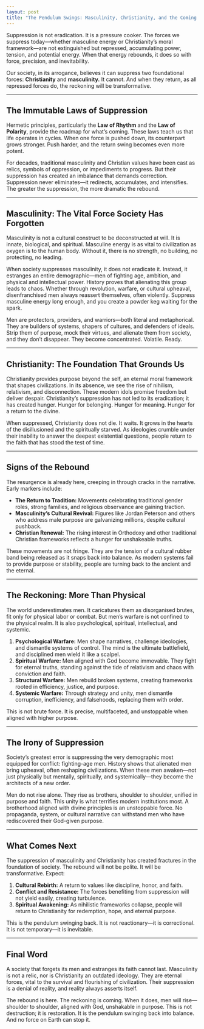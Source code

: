 ```yaml
---
layout: post
title: "The Pendulum Swings: Masculinity, Christianity, and the Coming Reckoning"
---
```


Suppression is not eradication. It is a pressure cooker. The forces we suppress today—whether masculine energy or Christianity’s moral framework—are not extinguished but repressed, accumulating power, tension, and potential energy. When that energy rebounds, it does so with force, precision, and inevitability.

Our society, in its arrogance, believes it can suppress two foundational forces: **Christianity** and **masculinity.** It cannot. And when they return, as all repressed forces do, the reckoning will be transformative.

---

## The Immutable Laws of Suppression

Hermetic principles, particularly the **Law of Rhythm** and the **Law of Polarity**, provide the roadmap for what’s coming. These laws teach us that life operates in cycles. When one force is pushed down, its counterpart grows stronger. Push harder, and the return swing becomes even more potent.

For decades, traditional masculinity and Christian values have been cast as relics, symbols of oppression, or impediments to progress. But their suppression has created an imbalance that demands correction. Suppression never eliminates—it redirects, accumulates, and intensifies. The greater the suppression, the more dramatic the rebound.

---

## Masculinity: The Vital Force Society Has Forgotten

Masculinity is not a cultural construct to be deconstructed at will. It is innate, biological, and spiritual. Masculine energy is as vital to civilization as oxygen is to the human body. Without it, there is no strength, no building, no protecting, no leading.

When society suppresses masculinity, it does not eradicate it. Instead, it estranges an entire demographic—men of fighting age, ambition, and physical and intellectual power. History proves that alienating this group leads to chaos. Whether through revolution, warfare, or cultural upheaval, disenfranchised men always reassert themselves, often violently. Suppress masculine energy long enough, and you create a powder keg waiting for the spark.

Men are protectors, providers, and warriors—both literal and metaphorical. They are builders of systems, shapers of cultures, and defenders of ideals. Strip them of purpose, mock their virtues, and alienate them from society, and they don’t disappear. They become concentrated. Volatile. Ready.

---

## Christianity: The Foundation That Grounds Us

Christianity provides purpose beyond the self, an eternal moral framework that shapes civilizations. In its absence, we see the rise of nihilism, relativism, and disconnection. These modern idols promise freedom but deliver despair. Christianity’s suppression has not led to its eradication; it has created hunger. Hunger for belonging. Hunger for meaning. Hunger for a return to the divine.

When suppressed, Christianity does not die. It waits. It grows in the hearts of the disillusioned and the spiritually starved. As ideologies crumble under their inability to answer the deepest existential questions, people return to the faith that has stood the test of time.

---

## Signs of the Rebound

The resurgence is already here, creeping in through cracks in the narrative. Early markers include:

- **The Return to Tradition:** Movements celebrating traditional gender roles, strong families, and religious observance are gaining traction.
- **Masculinity’s Cultural Revival:** Figures like Jordan Peterson and others who address male purpose are galvanizing millions, despite cultural pushback.
- **Christian Renewal:** The rising interest in Orthodoxy and other traditional Christian frameworks reflects a hunger for unshakeable truths.

These movements are not fringe. They are the tension of a cultural rubber band being released as it snaps back into balance. As modern systems fail to provide purpose or stability, people are turning back to the ancient and the eternal.

---

## The Reckoning: More Than Physical

The world underestimates men. It caricatures them as disorganised brutes, fit only for physical labor or combat. But men’s warfare is not confined to the physical realm. It is also psychological, spiritual, intellectual, and systemic.

1. **Psychological Warfare:** Men shape narratives, challenge ideologies, and dismantle systems of control. The mind is the ultimate battlefield, and disciplined men wield it like a scalpel.
2. **Spiritual Warfare:** Men aligned with God become immovable. They fight for eternal truths, standing against the tide of relativism and chaos with conviction and faith.
3. **Structural Warfare:** Men rebuild broken systems, creating frameworks rooted in efficiency, justice, and purpose.
4. **Systemic Warfare:** Through strategy and unity, men dismantle corruption, inefficiency, and falsehoods, replacing them with order.

This is not brute force. It is precise, multifaceted, and unstoppable when aligned with higher purpose.

---

## The Irony of Suppression

Society’s greatest error is suppressing the very demographic most equipped for conflict: fighting-age men. History shows that alienated men bring upheaval, often reshaping civilizations. When these men awaken—not just physically but mentally, spiritually, and systemically—they become the architects of a new order.

Men do not rise alone. They rise as brothers, shoulder to shoulder, unified in purpose and faith. This unity is what terrifies modern institutions most. A brotherhood aligned with divine principles is an unstoppable force. No propaganda, system, or cultural narrative can withstand men who have rediscovered their God-given purpose.

---

## What Comes Next

The suppression of masculinity and Christianity has created fractures in the foundation of society. The rebound will not be polite. It will be transformative. Expect:

1. **Cultural Rebirth:** A return to values like discipline, honor, and faith.
2. **Conflict and Resistance:** The forces benefiting from suppression will not yield easily, creating turbulence.
3. **Spiritual Awakening:** As nihilistic frameworks collapse, people will return to Christianity for redemption, hope, and eternal purpose.

This is the pendulum swinging back. It is not reactionary—it is correctional. It is not temporary—it is inevitable.

---

## Final Word

A society that forgets its men and estranges its faith cannot last. Masculinity is not a relic, nor is Christianity an outdated ideology. They are eternal forces, vital to the survival and flourishing of civilization. Their suppression is a denial of reality, and reality always asserts itself.

The rebound is here. The reckoning is coming. When it does, men will rise—shoulder to shoulder, aligned with God, unshakable in purpose. This is not destruction; it is restoration. It is the pendulum swinging back into balance. And no force on Earth can stop it.
